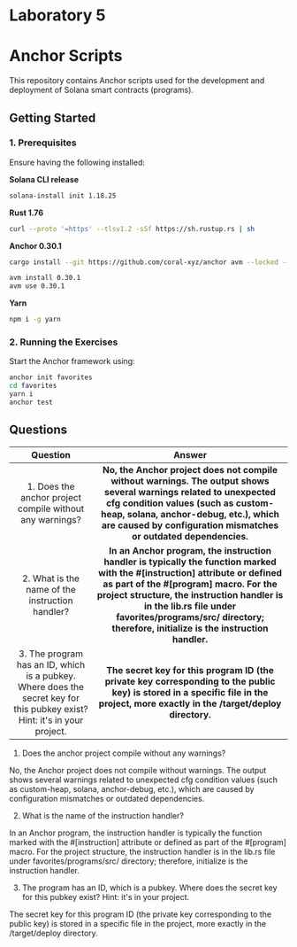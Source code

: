 # Laboratory 5
# Anchor Scripts

This repository contains Anchor scripts used for the development and deployment of Solana smart contracts (programs).

## Getting Started

### 1. Prerequisites
Ensure having the following installed:

**Solana CLI release** 
```bash
solana-install init 1.18.25 
```

**Rust 1.76** 
```bash
curl --proto '=https' --tlsv1.2 -sSf https://sh.rustup.rs | sh 
```

**Anchor 0.30.1** 
```bash
cargo install --git https://github.com/coral-xyz/anchor avm --locked --force 

avm install 0.30.1 
avm use 0.30.1 
```

**Yarn**
```bash
npm i -g yarn

```

### 2. Running the Exercises
Start the Anchor framework using:
```bash
anchor init favorites 
cd favorites 
yarn i 
anchor test 
```


## Questions

| Question   | Answer                  |
|:---------:|:-----------------------:|
| 1. Does the anchor project compile without any warnings?  | **No, the Anchor project does not compile without warnings. The output shows several warnings related to unexpected cfg condition values (such as custom-heap, solana, anchor-debug, etc.), which are caused by configuration mismatches or outdated dependencies.**               |
| 2. What is the name of the instruction handler?  | **In an Anchor program, the instruction handler is typically the function marked with the #[instruction] attribute or defined as part of the #[program] macro. For the project structure, the instruction handler is in the lib.rs file under favorites/programs/src/ directory; therefore, initialize is the instruction handler.**           |
| 3. The program has an ID, which is a pubkey. Where does the secret key for this pubkey exist? Hint: it's in your project. | **The secret key for this program ID (the private key corresponding to the public key) is stored in a specific file in the project, more exactly in the /target/deploy directory.**           |

1. Does the anchor project compile without any warnings? 

No, the Anchor project does not compile without warnings. The output shows several warnings related to unexpected cfg condition values (such as custom-heap, solana, anchor-debug, etc.), which are caused by configuration mismatches or outdated dependencies.

2. What is the name of the instruction handler? 

In an Anchor program, the instruction handler is typically the function marked with the #[instruction] attribute or defined as part of the #[program] macro. For the project structure, the instruction handler is in the lib.rs file under favorites/programs/src/ directory; therefore, initialize is the instruction handler.

3. The program has an ID, which is a pubkey. Where does the secret key for this pubkey exist? Hint: it's in your project.

The secret key for this program ID (the private key corresponding to the public key) is stored in a specific file in the project, more exactly in the /target/deploy directory.